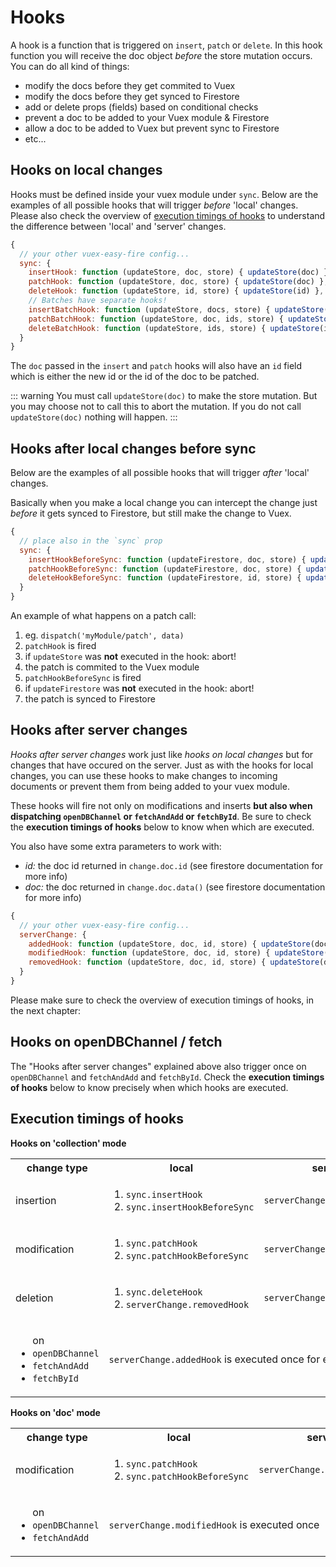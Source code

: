 # Hooks

A hook is a function that is triggered on `insert`, `patch` or `delete`. In this hook function you will receive the doc object _before_ the store mutation occurs. You can do all kind of things:
- modify the docs before they get commited to Vuex
- modify the docs before they get synced to Firestore
- add or delete props (fields) based on conditional checks
- prevent a doc to be added to your Vuex module & Firestore
- allow a doc to be added to Vuex but prevent sync to Firestore
- etc...

## Hooks on local changes

Hooks must be defined inside your vuex module under `sync`. Below are the examples of all possible hooks that will trigger _before_ 'local' changes. Please also check the overview of [execution timings of hooks](#execution-timings-of-hooks) to understand the difference between 'local' and 'server' changes.

```js
{
  // your other vuex-easy-fire config...
  sync: {
    insertHook: function (updateStore, doc, store) { updateStore(doc) },
    patchHook: function (updateStore, doc, store) { updateStore(doc) },
    deleteHook: function (updateStore, id, store) { updateStore(id) },
    // Batches have separate hooks!
    insertBatchHook: function (updateStore, docs, store) { updateStore(doc) },
    patchBatchHook: function (updateStore, doc, ids, store) { updateStore(doc, ids) },
    deleteBatchHook: function (updateStore, ids, store) { updateStore(ids) },
  }
}
```

The `doc` passed in the `insert` and `patch` hooks will also have an `id` field which is either the new id or the id of the doc to be patched.

::: warning You must call `updateStore(doc)` to make the store mutation.
But you may choose not to call this to abort the mutation. If you do not call `updateStore(doc)` nothing will happen.
:::

## Hooks after local changes before sync

Below are the examples of all possible hooks that will trigger _after_ 'local' changes.

Basically when you make a local change you can intercept the change just _before_ it gets synced to Firestore, but still make the change to Vuex.

```js
{
  // place also in the `sync` prop
  sync: {
    insertHookBeforeSync: function (updateFirestore, doc, store) { updateFirestore(doc) },
    patchHookBeforeSync: function (updateFirestore, doc, store) { updateFirestore(doc) },
    deleteHookBeforeSync: function (updateFirestore, id, store) { updateFirestore(id) },
  }
}
```

An example of what happens on a patch call:

1. eg. `dispatch('myModule/patch', data)`
2. `patchHook` is fired
3. if `updateStore` was **not** executed in the hook: abort!
4. the patch is commited to the Vuex module
5. `patchHookBeforeSync` is fired
6. if `updateFirestore` was **not** executed in the hook: abort!
7. the patch is synced to Firestore

## Hooks after server changes

_Hooks after server changes_ work just like _hooks on local changes_ but for changes that have occured on the server. Just as with the hooks for local changes, you can use these hooks to make changes to incoming documents or prevent them from being added to your vuex module.

These hooks will fire not only on modifications and inserts **but also when dispatching `openDBChannel` or `fetchAndAdd` or `fetchById`**. Be sure to check the **execution timings of hooks** below to know when which are executed.

You also have some extra parameters to work with:

- *id:* the doc id returned in `change.doc.id` (see firestore documentation for more info)
- *doc:* the doc returned in `change.doc.data()` (see firestore documentation for more info)

```js
{
  // your other vuex-easy-fire config...
  serverChange: {
    addedHook: function (updateStore, doc, id, store) { updateStore(doc) },
    modifiedHook: function (updateStore, doc, id, store) { updateStore(doc) },
    removedHook: function (updateStore, doc, id, store) { updateStore(doc) },
  }
}
```

Please make sure to check the overview of execution timings of hooks, in the next chapter:

## Hooks on openDBChannel / fetch

The "Hooks after server changes" explained above also trigger once on `openDBChannel` and `fetchAndAdd` and `fetchById`. Check the **execution timings of hooks** below to know precisely when which hooks are executed.

## Execution timings of hooks

**Hooks on 'collection' mode**

<table>
  <tr>
    <th>change type</th>
    <th>local</th>
    <th>server</th>
  </tr>
  <tr>
    <td>insertion</td>
    <td>
      <ol>
        <li><code>sync.insertHook</code></li>
        <li><code>sync.insertHookBeforeSync</code></li>
      </ol>
    </td>
    <td><code>serverChange.addedHook</code></td>
  </tr>
  <tr>
    <td>modification</td>
    <td>
      <ol>
        <li><code>sync.patchHook</code></li>
        <li><code>sync.patchHookBeforeSync</code></li>
      </ol>
    </td>
    <td><code>serverChange.modifiedHook</code></td>
  </tr>
  <tr>
    <td>deletion</td>
    <td>
      <ol>
        <li><code>sync.deleteHook</code></li>
        <li><code>serverChange.removedHook</code></li>
      </ol>
    </td>
    <td><code>serverChange.removedHook</code></td>
  </tr>
  <tr>
    <td>
      <ul>on
        <li><code>openDBChannel</code></li>
        <li><code>fetchAndAdd</code></li>
        <li><code>fetchById</code></li>
      </ul>
    </td>
    <td colspan="2"><code>serverChange.addedHook</code> is executed once for each doc</td>
  </tr>
</table>

**Hooks on 'doc' mode**

<table>
  <tr>
    <th>change type</th>
    <th>local</th>
    <th>server</th>
  </tr>
  <tr>
    <td>modification</td>
    <td>
      <ol>
        <li><code>sync.patchHook</code></li>
        <li><code>sync.patchHookBeforeSync</code></li>
      </ol>
    </td>
    <td><code>serverChange.modifiedHook</code></td>
  </tr>
  <tr>
    <td>
      <ul>on
        <li><code>openDBChannel</code></li>
        <li><code>fetchAndAdd</code></li>
      </ul>
    </td>
    <td colspan="2"><code>serverChange.modifiedHook</code> is executed once</td>
  </tr>
</table>
